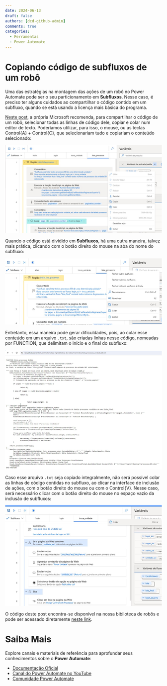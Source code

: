 ```yaml
---
date: 2024-06-13
draft: false
authors: [dcd-github-admin]
comments: true
categories:
  - Ferramentas
  - Power Automate
---
```


# Copiando código de subfluxos de um robô 

Uma das estratégias na montagem das ações de um robô no Power Automate pode ser o seu particionamento em **Subfluxos**. Nesse caso, é preciso ter alguns cuidados ao compartilhar o código contido em um subfluxo, quando se está usando a licença mais básica do programa. 

<!-- more -->

[Neste post](https://learn.microsoft.com/pt-br/power-automate/desktop-flows/how-to/share-export-desktop-flows), a própria Microsoft recomenda, para compartilhar o código de um robô, selecionar todas as linhas de código dele, copiar e colar num editor de texto. Poderíamos utilizar, para isso, o mouse, ou as teclas Control{A} + Control{C}, que selecionariam tudo e copiariam o conteúdo selecionado:

![](assets/copiar-habitual.jpg)

Quando o código está dividido em **Subfluxos**, há uma outra maneira, talvez mais prática, clicando com o botão direito do mouse na aba do nome do subfluxo:

![](assets/copiar-subfluxo.jpg)

Entretanto, essa maneira pode gerar dificuldades, pois, ao colar esse conteúdo em um arquivo `.txt`, são criadas linhas nesse código, nomeadas por FUNCTION, que delimitam o início e o final do subfluxo: 

![](assets/function.jpg)

Caso esse arquivo `.txt` seja copiado integralmente, não será possível colar as linhas de código contidas no subfluxo, ao clicar na interface de inclusão de ações, com o botão direito do mouse ou com o Control{V}. Nesse caso, será necessário clicar com o botão direito do mouse no espaço vazio da inclusão de subfluxos:

![](assets/colar-subfluxo.jpg)

O código deste post encontra-se disponível na nossa bibiloteca de robôs e pode ser acessado diretamente [neste link](https://raw.githubusercontent.com/automatiza-mg/biblioteca-de-robos/main/robos/lista_processos_unidade_SEI.txt).



# Saiba Mais

Explore canais e materiais de referência para aprofundar seus conhecimentos sobre o **Power Automate**:

- [Documentação Oficial](https://docs.microsoft.com/pt-br/power-automate/)
- [Canal do Power Automate no YouTube](https://www.youtube.com/channel/UCG98S4lL7nwlN8dxSF322bA)
- [Comunidade Power Automate](https://powerusers.microsoft.com/t5/Power-Automate-Community/ct-p/MPACommunity)
